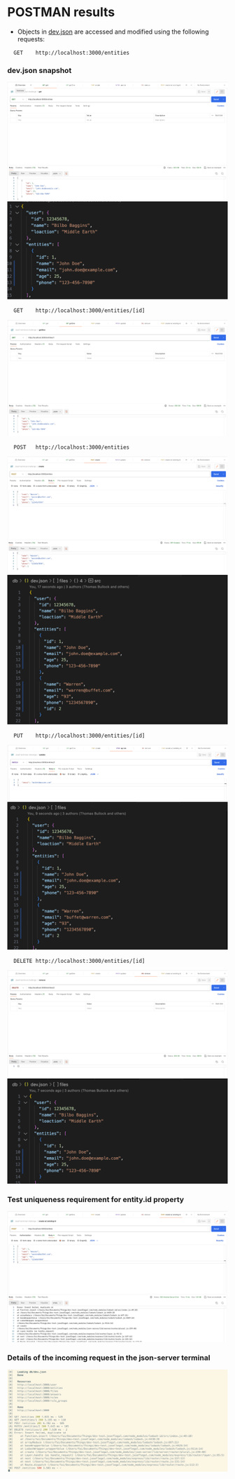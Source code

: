 

# POSTMAN results

-  Objects in [dev.json](db/dev.json) are accessed and modified using the following requests:

```
  GET    http://localhost:3000/entities  
```

### dev.json snapshot
![get](<Screenshot 2024-02-05 at 2.16.29 PM.png>)
![dev.json snapshot](<Screenshot 2024-02-05 at 2.16.09 PM.png>)

```
  GET    http://localhost:3000/entities/[id] 
```
![getOne](<Screenshot 2024-02-05 at 2.16.39 PM.png>)

```
  POST   http://localhost:3000/entities  
```
![create](<Screenshot 2024-02-05 at 2.17.00 PM.png>)
![dev.json snapshot](<Screenshot 2024-02-05 at 2.17.17 PM.png>)

```
  PUT    http://localhost:3000/entities/[id] 
```
![update](<Screenshot 2024-02-05 at 2.17.31 PM.png>)
![dev.json snapshot](<Screenshot 2024-02-05 at 2.17.42 PM.png>)

```
  DELETE http://localhost:3000/entities/[id] 
```
![remove](<Screenshot 2024-02-05 at 2.17.56 PM.png>)
![dev.json snapshot](<Screenshot 2024-02-05 at 2.18.03 PM.png>)

### Test uniqueness requirement for entity.id property
![create with existing ID](<Screenshot 2024-02-05 at 2.18.15 PM.png>)

### Details of the incoming request in the json-server terminal

![HTTP Status Codes and processing time](<Screenshot 2024-02-05 at 2.18.27 PM.png>)
